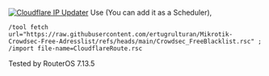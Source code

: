 [![Cloudflare IP Updater](https://github.com/ertugrulturan/Mikrotik-Crowdsec-Free-Adresslist/actions/workflows/main.yml/badge.svg?branch=main)](https://github.com/ertugrulturan/Mikrotik-Crowdsec-Free-Adresslist/actions/workflows/main.yml)
Use (You can add it as a Scheduler),
```
/tool fetch url="https://raw.githubusercontent.com/ertugrulturan/Mikrotik-Crowdsec-Free-Adresslist/refs/heads/main/Crowdsec_FreeBlacklist.rsc" ; /import file-name=CloudflareRoute.rsc
```
Tested by RouterOS 7.13.5
